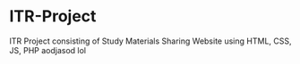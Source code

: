 # ITR-Project
ITR Project consisting of Study Materials Sharing Website using HTML, CSS, JS, PHP aodjasod
lol